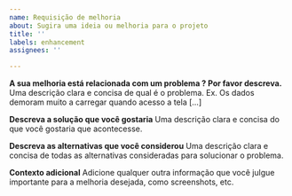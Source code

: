 ```yaml
---
name: Requisição de melhoria
about: Sugira uma ideia ou melhoria para o projeto
title: ''
labels: enhancement
assignees: ''

---
```


**A sua melhoria está relacionada com um problema ? Por favor descreva.**
Uma descrição clara e concisa de qual é o problema. Ex. Os dados demoram muito a carregar quando acesso a tela [...]

**Descreva a solução que você gostaria**
Uma descrição clara e concisa do que você gostaria que acontecesse.

**Descreva as alternativas que você considerou**
Uma descrição clara e concisa de todas as alternativas consideradas para solucionar o problema.

**Contexto adicional**
Adicione qualquer outra informação que você julgue importante para a melhoria desejada, como screenshots, etc.